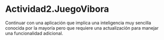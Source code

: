 # Actividad2.JuegoVibora
Continuar con una aplicación que implica una inteligencia muy sencilla conocida por la mayoría pero que requiere una actualización para manejar una funcionalidad adicional.
